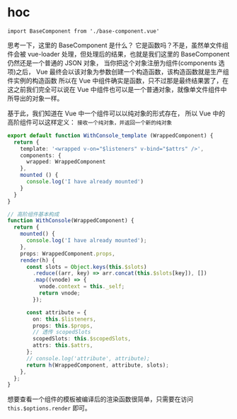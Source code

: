 # hoc

`import BaseComponent from './base-component.vue'`

思考一下，这里的 BaseComponent 是什么？
它是函数吗？不是，虽然单文件组件会被 vue-loader 处理，但处理后的结果，也就是我们这里的 BaseComponent 仍然还是一个普通的 JSON 对象，
当你把这个对象注册为组件(components 选项)之后，
Vue 最终会以该对象为参数创建一个构造函数，该构造函数就是生产组件实例的构造函数
所以在 Vue 中组件确实是函数，只不过那是最终结果罢了，在这之前我们完全可以说在 Vue 中组件也可以是一个普通对象，就像单文件组件中所导出的对象一样。

基于此，我们知道在 Vue 中一个组件可以以纯对象的形式存在，
所以 Vue 中的高阶组件可以这样定义：
`接收一个纯对象，并返回一个新的纯对象`

```ts
export default function WithConsole_template (WrappedComponent) {
  return {
    template: '<wrapped v-on="$listeners" v-bind="$attrs" />',
    components: {
      wrapped: WrappedComponent
    },
    mounted () {
      console.log('I have already mounted')
    }
  }
}

// 高阶组件基本构成
function WithConsole(WrappedComponent) {
  return {
    mounted() {
      console.log('I have already mounted');
    },
    props: WrappedComponent.props,
    render(h) {
      const slots = Object.keys(this.$slots)
        .reduce((arr, key) => arr.concat(this.$slots[key]), [])
        .map((vnode) => {
          vnode.context = this._self;
          return vnode;
        });

      const attribute = {
        on: this.$listeners,
        props: this.$props,
        // 透传 scopedSlots
        scopedSlots: this.$scopedSlots,
        attrs: this.$attrs,
      };
      // console.log('attribute', attribute);
      return h(WrappedComponent, attribute, slots);
    },
  };
}

```

想要查看一个组件的模板被编译后的渲染函数很简单，只需要在访问 `this.$options.render` 即可。
